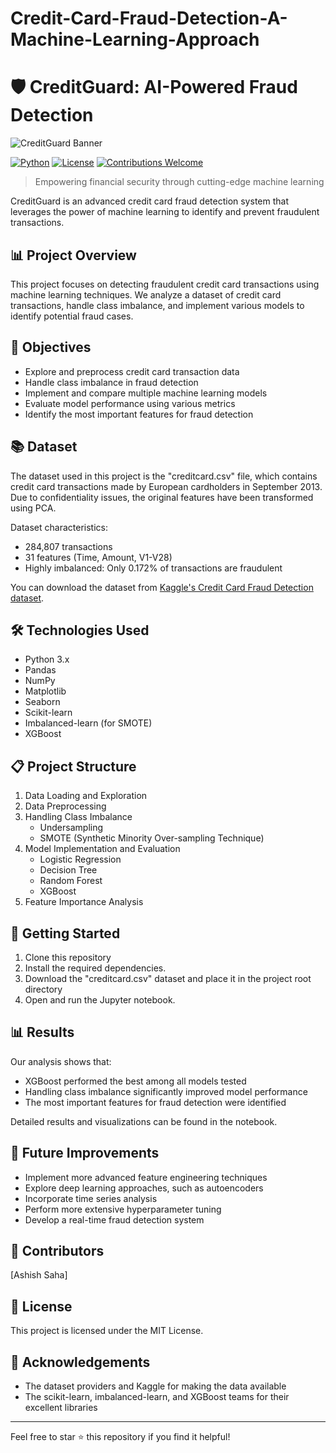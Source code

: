 # Credit-Card-Fraud-Detection-A-Machine-Learning-Approach

# 🛡️ CreditGuard: AI-Powered Fraud Detection

![CreditGuard Banner](https://images.unsplash.com/photo-1637021536331-17abe5429592?q=80&w=800&auto=format&fit=crop&ixlib=rb-4.0.3&ixid=M3wxMjA3fDB8MHxwaG90by1wYWdlfHx8fGVufDB8fHx8fA%3D%3D)

[![Python](https://img.shields.io/badge/Python-3.8%2B-blue)](https://www.python.org/downloads/)
[![License](https://img.shields.io/badge/License-MIT-green.svg)](https://opensource.org/licenses/MIT)
[![Contributions Welcome](https://img.shields.io/badge/Contributions-Welcome-brightgreen.svg?style=flat)](https://github.com/yourusername/creditguard/issues)

> Empowering financial security through cutting-edge machine learning

CreditGuard is an advanced credit card fraud detection system that leverages the power of machine learning to identify and prevent fraudulent transactions.
## 📊 Project Overview

This project focuses on detecting fraudulent credit card transactions using machine learning techniques. We analyze a dataset of credit card transactions, handle class imbalance, and implement various models to identify potential fraud cases.

## 🎯 Objectives

- Explore and preprocess credit card transaction data
- Handle class imbalance in fraud detection
- Implement and compare multiple machine learning models
- Evaluate model performance using various metrics
- Identify the most important features for fraud detection

## 📚 Dataset

The dataset used in this project is the "creditcard.csv" file, which contains credit card transactions made by European cardholders in September 2013. Due to confidentiality issues, the original features have been transformed using PCA.

Dataset characteristics:
- 284,807 transactions
- 31 features (Time, Amount, V1-V28)
- Highly imbalanced: Only 0.172% of transactions are fraudulent

You can download the dataset from [Kaggle's Credit Card Fraud Detection dataset](https://www.kaggle.com/mlg-ulb/creditcardfraud).

## 🛠️ Technologies Used

- Python 3.x
- Pandas
- NumPy
- Matplotlib
- Seaborn
- Scikit-learn
- Imbalanced-learn (for SMOTE)
- XGBoost

## 📋 Project Structure

1. Data Loading and Exploration
2. Data Preprocessing
3. Handling Class Imbalance
   - Undersampling
   - SMOTE (Synthetic Minority Over-sampling Technique)
4. Model Implementation and Evaluation
   - Logistic Regression
   - Decision Tree
   - Random Forest
   - XGBoost
5. Feature Importance Analysis

## 🚀 Getting Started

1. Clone this repository
2. Install the required dependencies.
3. Download the "creditcard.csv" dataset and place it in the project root directory
4. Open and run the Jupyter notebook.


## 📊 Results

Our analysis shows that:
- XGBoost performed the best among all models tested
- Handling class imbalance significantly improved model performance
- The most important features for fraud detection were identified

Detailed results and visualizations can be found in the notebook.

## 🔮 Future Improvements

- Implement more advanced feature engineering techniques
- Explore deep learning approaches, such as autoencoders
- Incorporate time series analysis
- Perform more extensive hyperparameter tuning
- Develop a real-time fraud detection system

## 👥 Contributors

[Ashish Saha]

## 📄 License

This project is licensed under the MIT License.

## 🙏 Acknowledgements

- The dataset providers and Kaggle for making the data available
- The scikit-learn, imbalanced-learn, and XGBoost teams for their excellent libraries

---

Feel free to star ⭐ this repository if you find it helpful!
